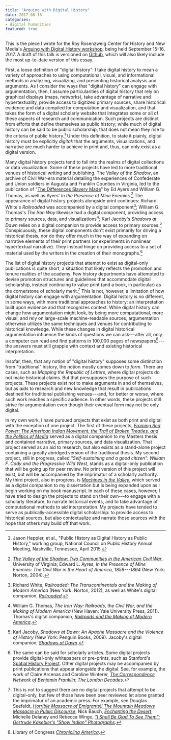 ```yaml
---
title: "Arguing with Digital History"
date: 2017-08-18
categories:
- digital humanities
featured: true
---
```


<aside class="posted">
This is the piece I wrote for the Roy Rosenzweig Center for History and New Media's <a href="https://rrchnm.org/news/arguing-with-digital-history-workshop-to-address-a-central-problem-in-digital-history/">Arguing with Digital History workshop</a>, being held September 15-16, 2017. A draft of this talk is versioned on <a href="https://github.com/hepplerj/arguing-digital-history">Github</a>, which will also likely include the most up-to-date version of this essay.
</aside>

First, a loose definition of "digital history": I take digital history to mean a variety of approaches to using computational, visual, and informational methods in analyzing, visualizing, and presenting historical analysis and arguments. As I consider the ways that "digital history" can engage with argumentation, then, I assume particularities of digital history that rely on graphical displays (maps, networks), take advantage of narrative and hypertextuality, provide access to digitized primary sources, share historical evidence and data compiled for computation and visualization, and that takes the form of a digital scholarly website that integrates some or all of these aspects of research and communication. Such projects are distinct from efforts that define themselves as public history; while much of digital history can be said to be public scholarship, that does not mean they rise to the criteria of public history.[^1] Under this definition, to state it plainly, digital history must be explicitly *digital*: that the arguments, visualizations, and narrative are much harder to achieve in print and, thus, can only exist as a digital version.

[^1]: Jason Heppler, et al., "Public History as Digital History as Public History," working group, National Council on Public History Annual Meeting, Nashville, Tennessee, April 2015.

Many digital history projects tend to fall into the realms of digital collections or data visualization. Some of these projects have led to more traditional venues of historical writing and publishing. The *Valley of the Shadow*, an archive of Civil War-era material detailing the experiences of Confederate and Union soldiers in Augusta and Franklin Counties in Virginia, led to the publication of "[The Differences Slavery Made](http://www2.vcdh.virginia.edu/AHR/)" by Ed Ayers and William G. Thomas, as well as Ayers' *In the Presence of Mine Enemies*.[^2] The appearance of digital history projects alongside print continues: Richard White's *Railroaded* was accompanied by a digital component[^3]; William G. Thomas's *The Iron Way* likewise had a digital component, providing access to primary sources, data, and visualizations[^10]; Karl Jacoby's *Shadows at Dawn* relies on a digital companion to provide access to primary sources.[^4] Conspicuously, these digital components don't exist primarily for driving a historical thesis, nor do they offer much in the way of expanding on narrative elements of their print partners (or experiments in nonlinear hypertextual narrative). They instead hinge on providing access to a set of material used by the writers in the creation of their monographs.[^5]

[^2]: *[The Valley of the Shadow: Two Communities in the American Civil War](http://valley.lib.virginia.edu/)*, University of Virginia; Edward L. Ayres, *In the Presence of Mine Enemies: The Civil War in the Heart of America, 1859---1864* (New York: Norton, 2004).

[^3]: Richard White, *Railroaded: The Transcontinentals and the Making of Modern America* (New York: Norton, 2012), as well as White's digital companion, *[Railroaded](http://railroaded.stanford.edu)*.

[^4]: Karl Jacoby, *Shadows at Dawn: An Apache Massacre and the Violence of History* (New York: Penguin Books, 2009). Jacoby's digital companion, *[Shadows at Dawn](http://brown.edu/Research/Aravaipa/)*.

[^5]: The same can be said for scholarly articles. Some digital projects provide digital-only whitepapers or pre-prints, such as Stanford's [Spatial History Project](http://web.stanford.edu/group/spatialhistory/cgi-bin/site/pub_toc.php). Other digital projects may be accompanied by print publications that appear alongside the digital. See, for example, the work of Claire Arcenas and Caroline Winterer, *[The Correspondence Network of Benjamin Franklin: The London Decades](http://republicofletters.stanford.edu/publications/franklin/)*.

[^10]: William G. Thomas, *The Iron Way: Railroads, the Civil War, and the Making of Modern America* (New Haven: Yale University Press, 2011). Thomas's digital companion, *[Railroads and the Making of Modern America](http://railroads.unl.edu/)*.

The list of digital history projects that attempt to exist as digital-only publications is quite short, a situation that likely reflects the promotion and tenure realities of the academy. Few history departments have attempted to devise promotion structures and guidelines that accommodate digital scholarship, instead continuing to value print (and a book, in particular) as the cornerstone of scholarly merit.[^6] This is not, however, a limitation of how digital history can engage with argumentation. Digital history is no different, in some ways, with more traditional approaches to history: an interpretation built upon evidence and that recognizes context. While digital history can change how argumentation might look, by being more computational, more visual, and rely on large-scale machine-readable sources, argumentation otherwise utilizes the same techniques and venues for contributing to historical knowledge. While these changes in digital historical argumentation influence the kinds of questions we can ask---after all, only a computer can read and find patterns in 100,000 pages of newspapers[^7]---the answers must still grapple with context and existing historical interpretation.

[^6]: This is not to suggest there are no digital projects that attempt to be digital-only, but few of those have been peer reviewed let alone granted the imprimatur of an academic press. For example, see Douglas Seefeldt, *[Horrible Massacre of Emigrants!! The Mountain Meadows Massacre in Public Discourse](http://mountainmeadows.unl.edu/)*; Nick Bauch, *[Enchanting the Desert](http://enchantingthedesert.com/)*; Michelle Delaney and Rebecca Wingo, *["I Shall Be Glad To See Them": Gertrude Käsebier's "Show Indian" Photographs](http://codystudies.org/kasebier/index.html)*.

[^7]: Library of Congress *[Chronicling America](http://chroniclingamerica.loc.gov/about/)*.

Insofar, then, that any notion of "digital history" supposes some distinction from "traditional" history, the notion mostly comes down to *form*. There are cases, such as *Mapping the Republic of Letters*, where digital projects do not make historical claims. But that presupposes the purpose of such projects. These projects exist not to make arguments in and of themselves, but as *aids* to research and new knowledge that result in publications destined for traditional publishing venues---and, for better or worse, where such work reaches a specific audience. In other words, these projects still strive for argumentation even though their eventual form may not be only digital.

In my own work, I have pursued projects that exist as both print and digital with the exception of one project. The first of these projects, *[Framing Red Power: The American Indian Movement, the Trail of Broken Treaties, and the Politics of Media](http://framingredpower.org)* served as a digital companion to my Masters thesis and contained narrative, primary sources, and data visualization. That project served as an aid to research, but also exists as a stand-alone project containing a greatly abridged version of the traditional thesis. My second project, still in progress, called *"Self-sustaining and a good citizen": William F. Cody and the Progressive Wild West*, stands as a digital-only publication that will be going up for peer review. No print version of this project will exist, but will be accompanied by the imprimatur of a scholarly authority. My third project, also in progress, is *[Machines in the Valley](https://machinesinthevalley.org)*, which served as a digital companion to my dissertation but is being expanded upon as I begin working on my book manuscript. In each of these cases, however, I have tried to design the projects to stand on their own---to engage with a scholarly literature, to narrate historical events, and to take advantage of computational methods to aid interpretation. My projects have tended to serve as publically-accessible digital scholarship: to provide access to historical sources, but also contextualize and narrate those sources with the hope that others may build off that work. 
